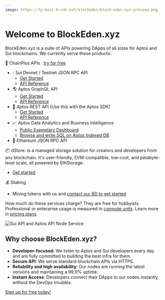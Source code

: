 ```yaml
---
image: https://tp-misc.b-cdn.net/blockeden/block-eden-xyz-preview.png
---
```


# Welcome to BlockEden.xyz

BlockEden.xyz is a suite of APIs powering DApps of all sizes for Aptos and Sui blockchains. We currently serve these products:

🔌 ChainPlus APIs · [try for free](https://blockeden.xyz/keys)

- 💧 Sui Devnet / Testnet JSON RPC API
  - [Get Started](/docs/sui/)
  - [API Reference](https://docs.sui.io/sui-jsonrpc)
- 🌎 Aptos GraphQL API
  - [Get Started](/blog/2022/11/03/aptos-graphql-api-now-available-at-block-eden)
  - [API Reference](https://cloud.hasura.io/public/graphiql?endpoint=https%3A%2F%2Faptos-indexer-mainnet.blockeden.xyz%2FiyR6H4AGURgkrHwbvnaS%2Fv1%2Fgraphql)
- 🤖 Aptos REST API (Use this with the Aptos SDK)
  - [Get Started](/docs/aptos/)
  - [API Reference](/aptos-api-reference/get-ledger-info)
- 📈 Aptos Data Analytics and Business Intelligence
  - [Public Exemplary Dashboard](https://blockeden.xyz/analytics/public/dashboard/8aebd278-8f33-43ea-95f3-8baf3ecab5cf)
  - [Browse and write SQL on Aptos Indexed DB](https://blockeden.xyz/analytics/browse/2/schema/public)
- 🔷 Ethereum JSON RPC API

📦 dStore: is a managed storage solution for creators and developers from any blockchain. It's user-friendly, EVM-compatible, low-cost, and petabyte-level scale, all powered by EthStorage.

- [Get started](/dstore/)

💰 Staking

- Mining tokens with us and [contact our BD to get started](https://t.me/mikethrift)

How much do these services charge? They are free for hobbyists. Professional or enterprise usage is measured in [compute units](compute-unit.md). Learn more in [pricing plans](/pricing).

![Sui API and Aptos API Node Service](https://tp-misc.b-cdn.net/blockeden/block-eden-xyz-preview.png "Sui API and Aptos API Node Service")

## Why choose BlockEden.xyz?

- **Developer-focused**: We listen to Aptos and Sui developers every day and are fully committed to building the best infra for them.
- **Secure API**: We serve standard blockchain APIs via HTTPS.
- **Reliability and high availability**: Our nodes are running the latest versions and maintaining a 99.9% uptime.
- **Instant Access**: Developers connect their DApps to our nodes instantly, without the DevOps troubles.

[Sign up for free today!](https://blockeden.xyz/dash/sign-up/)
